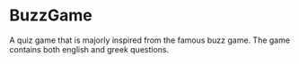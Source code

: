 # BuzzGame
A quiz game that is majorly inspired from the famous buzz game.
The game contains both english and greek questions.
